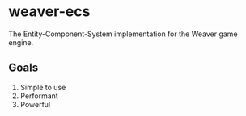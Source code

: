 # weaver-ecs

The Entity-Component-System implementation for the Weaver game engine.

## Goals

1. Simple to use
2. Performant
3. Powerful
